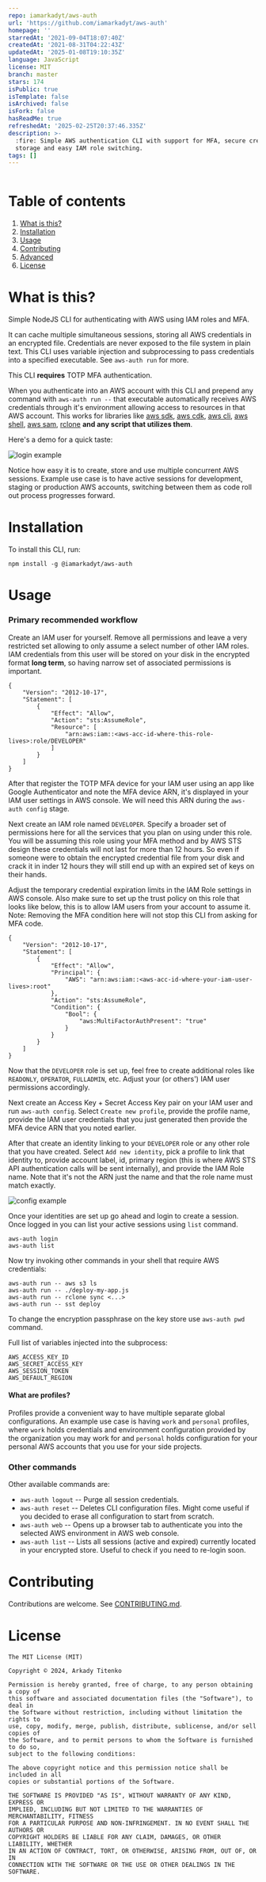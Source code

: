 ```yaml
---
repo: iamarkadyt/aws-auth
url: 'https://github.com/iamarkadyt/aws-auth'
homepage: ''
starredAt: '2021-09-04T18:07:40Z'
createdAt: '2021-08-31T04:22:43Z'
updatedAt: '2025-01-08T19:10:35Z'
language: JavaScript
license: MIT
branch: master
stars: 174
isPublic: true
isTemplate: false
isArchived: false
isFork: false
hasReadMe: true
refreshedAt: '2025-02-25T20:37:46.335Z'
description: >-
  :fire: Simple AWS authentication CLI with support for MFA, secure credential
  storage and easy IAM role switching.
tags: []
---
```


[<img src="https://badge.fury.io/js/@iamarkadyt%2Faws-auth.svg" alt="" />](https://www.npmjs.com/package/@iamarkadyt/aws-auth)

# Table of contents

1. [What is this?](#what-is-this)
2. [Installation](#installation)
3. [Usage](#usage)
4. [Contributing](#contributing)
5. [Advanced](#advanced)
6. [License](#license)

# What is this?

Simple NodeJS CLI for authenticating with AWS using IAM roles and MFA.

It can cache multiple simultaneous sessions, storing all AWS credentials in an encrypted file. Credentials are never exposed to the file system in plain text. This CLI uses variable injection and subprocessing to pass credentials into a specified executable. See `aws-auth run` for more.

This CLI __requires__ TOTP MFA authentication.

When you authenticate into an AWS account with this CLI and prepend any command with `aws-auth run --` that executable automatically receives AWS credentials through it's environment allowing access to resources in that AWS account. This works for libraries like [aws sdk](https://aws.amazon.com/getting-started/tools-sdks/), [aws cdk](https://aws.amazon.com/cdk/), [aws cli](https://aws.amazon.com/cli/), [aws shell](https://github.com/awslabs/aws-shell), [aws sam](https://aws.amazon.com/serverless/sam/), [rclone](https://rclone.org/) __and any script that utilizes them__.

Here's a demo for a quick taste:

<img src="https://github.com/iamarkadyt/aws-auth/raw/master/media/intro.gif" alt="login example" />

Notice how easy it is to create, store and use multiple concurrent AWS sessions. Example use case is to have active sessions for development, staging or production AWS accounts, switching between them as code roll out process progresses forward.

# Installation

To install this CLI, run:
```
npm install -g @iamarkadyt/aws-auth
```

# Usage

### Primary recommended workflow

Create an IAM user for yourself. Remove all permissions and leave a very restricted set allowing to only assume a select number of other IAM roles. IAM credentials from this user will be stored on your disk in the encrypted format __long term__, so having narrow set of associated permissions is important.

```
{
    "Version": "2012-10-17",
    "Statement": [
        {
            "Effect": "Allow",
            "Action": "sts:AssumeRole",
            "Resource": [
                "arn:aws:iam::<aws-acc-id-where-this-role-lives>:role/DEVELOPER"
            ]
        }
    ]
}
```

After that register the TOTP MFA device for your IAM user using an app like Google Authenticator and note the MFA device ARN, it's displayed in your IAM user settings in AWS console. We will need this ARN during the `aws-auth config` stage.

Next create an IAM role named `DEVELOPER`. Specify a broader set of permissions here for all the services that you plan on using under this role. You will be assuming this role using your MFA method and by AWS STS design these credentials will not last for more than 12 hours. So even if someone were to obtain the encrypted credential file from your disk and crack it in inder 12 hours they will still end up with an expired set of keys on their hands.

Adjust the temporary credential expiration limits in the IAM Role settings in AWS console. Also make sure to set up the trust policy on this role that looks like below, this is to allow IAM users from your account to assume it. Note: Removing the MFA condition here will not stop this CLI from asking for MFA code.

```
{
    "Version": "2012-10-17",
    "Statement": [
        {
            "Effect": "Allow",
            "Principal": {
                "AWS": "arn:aws:iam::<aws-acc-id-where-your-iam-user-lives>:root"
            },
            "Action": "sts:AssumeRole",
            "Condition": {
                "Bool": {
                    "aws:MultiFactorAuthPresent": "true"
                }
            }
        }
    ]
}
```

Now that the `DEVELOPER` role is set up, feel free to create additional roles like `READONLY`, `OPERATOR`, `FULLADMIN`, etc. Adjust your (or others') IAM user permissions accordingly.

Next create an Access Key + Secret Access Key pair on your IAM user and run `aws-auth config`. Select `Create new profile`, provide the profile name, provide the IAM user credentials that you just generated then provide the MFA device ARN that you noted earlier.

After that create an identity linking to your `DEVELOPER` role or any other role that you have created. Select `Add new identity`, pick a profile to link that identity to, provide account label, id, primary region (this is where AWS STS API authentication calls will be sent internally), and provide the IAM Role name. Note that it's not the ARN just the name and that the role name must match exactly.

<img src="https://github.com/iamarkadyt/aws-auth/raw/master/media/config.gif" alt="config example" />

Once your identities are set up go ahead and login to create a session. Once logged in you can list your active sessions using `list` command.

```
aws-auth login
aws-auth list
```


Now try invoking other commands in your shell that require AWS credentials:

```
aws-auth run -- aws s3 ls
aws-auth run -- ./deploy-my-app.js
aws-auth run -- rclone sync <...>
aws-auth run -- sst deploy
```

To change the encryption passphrase on the key store use `aws-auth pwd` command.

Full list of variables injected into the subprocess:

```
AWS_ACCESS_KEY_ID
AWS_SECRET_ACCESS_KEY
AWS_SESSION_TOKEN
AWS_DEFAULT_REGION
```

#### What are profiles?

Profiles provide a convenient way to have multiple separate global configurations. An example use case is having `work` and `personal` profiles, where `work` holds credentials and environment configuration provided by the organization you may work for and `personal` holds configuration for your personal AWS accounts that you use for your side projects.

### Other commands

Other available commands are:

- `aws-auth logout` -- Purge all session credentials.
- `aws-auth reset` -- Deletes CLI configuration files. Might come useful if you decided to erase all configuration to start from scratch.
- `aws-auth web` -- Opens up a browser tab to authenticate you into the selected AWS environment in AWS web console.
- `aws-auth list` -- Lists all sessions (active and expired) currently located in your encrypted store. Useful to check if you need to re-login soon.

# Contributing

Contributions are welcome. See [CONTRIBUTING.md](https://github.com/iamarkadyt/aws-auth/blob/master/CONTRIBUTING.md).

# License

```
The MIT License (MIT)

Copyright © 2024, Arkady Titenko

Permission is hereby granted, free of charge, to any person obtaining a copy of
this software and associated documentation files (the "Software"), to deal in
the Software without restriction, including without limitation the rights to
use, copy, modify, merge, publish, distribute, sublicense, and/or sell copies of
the Software, and to permit persons to whom the Software is furnished to do so,
subject to the following conditions:

The above copyright notice and this permission notice shall be included in all
copies or substantial portions of the Software.

THE SOFTWARE IS PROVIDED "AS IS", WITHOUT WARRANTY OF ANY KIND, EXPRESS OR
IMPLIED, INCLUDING BUT NOT LIMITED TO THE WARRANTIES OF MERCHANTABILITY, FITNESS
FOR A PARTICULAR PURPOSE AND NON-INFRINGEMENT. IN NO EVENT SHALL THE AUTHORS OR
COPYRIGHT HOLDERS BE LIABLE FOR ANY CLAIM, DAMAGES, OR OTHER LIABILITY, WHETHER
IN AN ACTION OF CONTRACT, TORT, OR OTHERWISE, ARISING FROM, OUT OF, OR IN
CONNECTION WITH THE SOFTWARE OR THE USE OR OTHER DEALINGS IN THE SOFTWARE.
```
